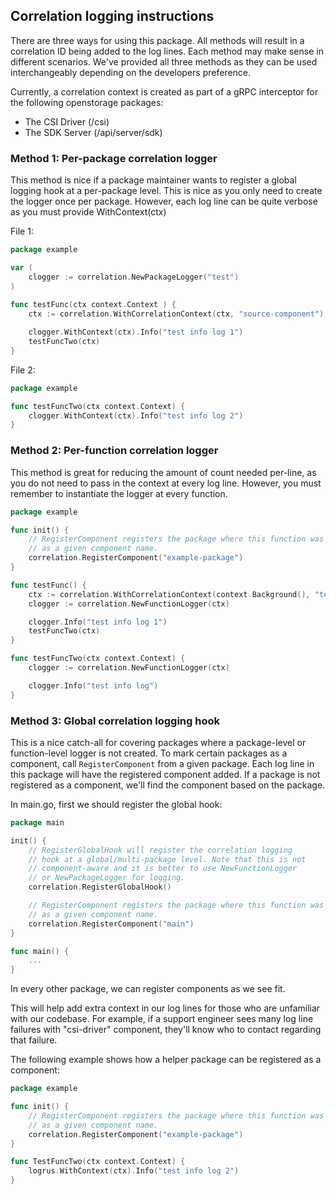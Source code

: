 ## Correlation logging instructions

There are three ways for using this package. All methods will result in a correlation ID being 
added to the log lines. Each method may make sense in different scenarios. We've provided
all three methods as they can be used interchangeably depending on the developers preference. 

Currently, a correlation context is created as part of a gRPC interceptor for the following openstorage packages:
- The CSI Driver (/csi)
- The SDK Server (/api/server/sdk)

### Method 1: Per-package correlation logger
This method is nice if a package maintainer wants to register a global 
logging hook at a per-package level. This is nice as you only need to
create the logger once per package. However, each log line can be quite
verbose as you must provide WithContext(ctx)

File 1:

```go
package example

var (
    clogger := correlation.NewPackageLogger("test")
)
	
func testFunc(ctx context.Context ) {
    ctx := correlation.WithCorrelationContext(ctx, "source-component")

    clogger.WithContext(ctx).Info("test info log 1")
    testFuncTwo(ctx)
}
```

File 2:

```go
package example

func testFuncTwo(ctx context.Context) {
    clogger.WithContext(ctx).Info("test info log 2")
}
```

### Method 2: Per-function correlation logger
This method is great for reducing the amount of count needed per-line, 
as you do not need to pass in the context at every log line. However,
you must remember to instantiate the logger at every function.

```go
package example

func init() {
    // RegisterComponent registers the package where this function was called from
    // as a given component name.
    correlation.RegisterComponent("example-package")
}

func testFunc() {
    ctx := correlation.WithCorrelationContext(context.Background(), "test_origin")
    clogger := correlation.NewFunctionLogger(ctx)

    clogger.Info("test info log 1")
    testFuncTwo(ctx)
}

func testFuncTwo(ctx context.Context) {
    clogger := correlation.NewFunctionLogger(ctx)

    clogger.Info("test info log")
}
```

### Method 3: Global correlation logging hook
This is a nice catch-all for covering packages where a
package-level or function-level logger is not created. To mark certain packages as 
a component, call `RegisterComponent` from a given package. Each 
log line in this package will have the registered component added. If a package 
is not registered as a component, we'll find the component based on the package.

In main.go, first we should register the global hook:

```go
package main

init() {
    // RegisterGlobalHook will register the correlation logging
    // hook at a global/multi-package level. Note that this is not
    // component-aware and it is better to use NewFunctionLogger
    // or NewPackageLogger for logging.
    correlation.RegisterGlobalHook()

    // RegisterComponent registers the package where this function was called from
    // as a given component name.
    correlation.RegisterComponent("main")
}

func main() {
    ...
}
```

In every other package, we can register components as we see fit.

This will help add extra context in our log lines for those who are unfamiliar with our codebase. 
For example, if a support engineer sees many log line failures with "csi-driver" component,
they'll know who to contact regarding that failure.

The following example shows how a helper package can be registered as a component:

```go
package example

func init() {
    // RegisterComponent registers the package where this function was called from
    // as a given component name.
    correlation.RegisterComponent("example-package")
}

func TestFuncTwo(ctx context.Context) {
    logrus.WithContext(ctx).Info("test info log 2")
}
```

